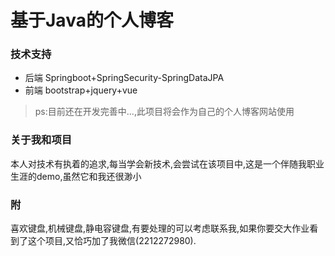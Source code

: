 # 基于Java的个人博客
###  技术支持
 * 后端 Springboot+SpringSecurity-SpringDataJPA
 * 前端 bootstrap+jquery+vue

> ps:目前还在开发完善中...,此项目将会作为自己的个人博客网站使用

###  关于我和项目
本人对技术有执着的追求,每当学会新技术,会尝试在该项目中,这是一个伴随我职业生涯的demo,虽然它和我还很渺小

### 附
喜欢键盘,机械键盘,静电容键盘,有要处理的可以考虑联系我,如果你要交大作业看到了这个项目,又恰巧加了我微信(2212272980).
